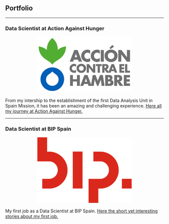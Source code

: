 ## Portfolio

---

### Data Scientist at Action Against Hunger
<div style="text-align: center;">
<img src="images/logoach.png?raw=true" width="300"/>
</div>

From my intership to the establishment of the first Data Analysis Unit in Spain Mission, it has been an amazing and challenging experience.  [Here all my journey at Action Against Hunger.](/ach)

---

### Data Scientist at BIP Spain
<div style="text-align: center;">
<img src="images/bip.png?raw=true" width="300"/>
</div>

My first job as a Data Scientist at BIP Spain. [Here the short yet interesting stories about my first job.](/bip)


